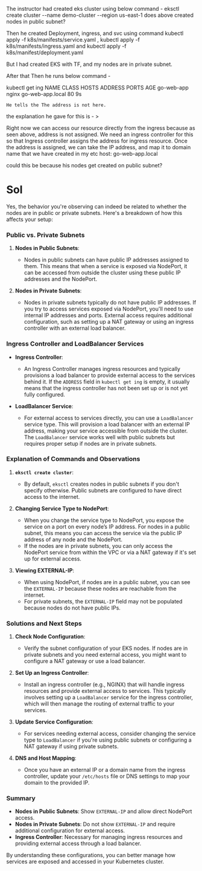 

The instructor had created eks cluster using below command - eksctl create cluster --name demo-cluster --region us-east-1
does above created nodes in public subnet?

Then he created Deployment, ingress, and svc using command kubectl apply -f k8s/manifests/service.yaml   , kubectl apply -f k8s/manifests/ingress.yaml and kubectl apply -f k8s/manifest/deployment.yaml

But I had created EKS with TF, and my nodes are in private subnet. 

After that  Then he runs below command - 

kubectl get ing
    NAME         CLASS   HOSTS                      ADDRESS   PORTS   AGE
    go-web-app   nginx   go-web-app.local             80      9s

    He tells the The address is not here.


the explanation he gave for this is - >

Right now we can access our resource directly from the ingress because as seen above, address is not assigned. We need an ingress controller for this so that Ingress controller assigns the address for ingress resource. Once the address is assigned, we can take the IP address, and map it to domain name that we have created in my etc host: go-web-app.local


could this be because his nodes get created on public subnet?

# Sol
Yes, the behavior you're observing can indeed be related to whether the nodes are in public or private subnets. Here's a breakdown of how this affects your setup:

### Public vs. Private Subnets

1. **Nodes in Public Subnets**:
   - Nodes in public subnets can have public IP addresses assigned to them. This means that when a service is exposed via NodePort, it can be accessed from outside the cluster using these public IP addresses and the NodePort.

2. **Nodes in Private Subnets**:
   - Nodes in private subnets typically do not have public IP addresses. If you try to access services exposed via NodePort, you'll need to use internal IP addresses and ports. External access requires additional configuration, such as setting up a NAT gateway or using an ingress controller with an external load balancer.

### Ingress Controller and LoadBalancer Services

- **Ingress Controller**: 
  - An Ingress Controller manages ingress resources and typically provisions a load balancer to provide external access to the services behind it. If the `ADDRESS` field in `kubectl get ing` is empty, it usually means that the ingress controller has not been set up or is not yet fully configured.

- **LoadBalancer Service**:
  - For external access to services directly, you can use a `LoadBalancer` service type. This will provision a load balancer with an external IP address, making your service accessible from outside the cluster. The `LoadBalancer` service works well with public subnets but requires proper setup if nodes are in private subnets.

### Explanation of Commands and Observations

1. **`eksctl create cluster`**:
   - By default, `eksctl` creates nodes in public subnets if you don't specify otherwise. Public subnets are configured to have direct access to the internet.

2. **Changing Service Type to NodePort**:
   - When you change the service type to NodePort, you expose the service on a port on every node’s IP address. For nodes in a public subnet, this means you can access the service via the public IP address of any node and the NodePort.
   - If the nodes are in private subnets, you can only access the NodePort service from within the VPC or via a NAT gateway if it's set up for external access.

3. **Viewing EXTERNAL-IP**:
   - When using NodePort, if nodes are in a public subnet, you can see the `EXTERNAL-IP` because these nodes are reachable from the internet.
   - For private subnets, the `EXTERNAL-IP` field may not be populated because nodes do not have public IPs.

### Solutions and Next Steps

1. **Check Node Configuration**:
   - Verify the subnet configuration of your EKS nodes. If nodes are in private subnets and you need external access, you might want to configure a NAT gateway or use a load balancer.

2. **Set Up an Ingress Controller**:
   - Install an ingress controller (e.g., NGINX) that will handle ingress resources and provide external access to services. This typically involves setting up a `LoadBalancer` service for the ingress controller, which will then manage the routing of external traffic to your services.

3. **Update Service Configuration**:
   - For services needing external access, consider changing the service type to `LoadBalancer` if you're using public subnets or configuring a NAT gateway if using private subnets.

4. **DNS and Host Mapping**:
   - Once you have an external IP or a domain name from the ingress controller, update your `/etc/hosts` file or DNS settings to map your domain to the provided IP.

### Summary

- **Nodes in Public Subnets**: Show `EXTERNAL-IP` and allow direct NodePort access.
- **Nodes in Private Subnets**: Do not show `EXTERNAL-IP` and require additional configuration for external access.
- **Ingress Controller**: Necessary for managing ingress resources and providing external access through a load balancer.

By understanding these configurations, you can better manage how services are exposed and accessed in your Kubernetes cluster.